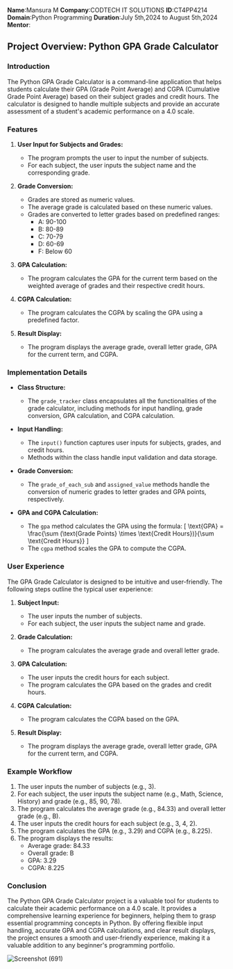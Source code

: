 **Name**:Mansura M
**Company**:CODTECH IT SOLUTIONS
**ID**:CT4PP4214
**Domain**:Python Programming
**Duration**:July 5th,2024 to August 5th,2024
**Mentor**:

## Project Overview: Python GPA Grade Calculator

### Introduction
The Python GPA Grade Calculator is a command-line application that helps students calculate their GPA (Grade Point Average) and CGPA (Cumulative Grade Point Average) based on their subject grades and credit hours. The calculator is designed to handle multiple subjects and provide an accurate assessment of a student's academic performance on a 4.0 scale.

### Features
1. **User Input for Subjects and Grades:**
   - The program prompts the user to input the number of subjects.
   - For each subject, the user inputs the subject name and the corresponding grade.

2. **Grade Conversion:**
   - Grades are stored as numeric values.
   - The average grade is calculated based on these numeric values.
   - Grades are converted to letter grades based on predefined ranges:
     - A: 90-100
     - B: 80-89
     - C: 70-79
     - D: 60-69
     - F: Below 60

3. **GPA Calculation:**
   - The program calculates the GPA for the current term based on the weighted average of grades and their respective credit hours.

4. **CGPA Calculation:**
   - The program calculates the CGPA by scaling the GPA using a predefined factor.

5. **Result Display:**
   - The program displays the average grade, overall letter grade, GPA for the current term, and CGPA.

### Implementation Details
- **Class Structure:**
  - The `grade_tracker` class encapsulates all the functionalities of the grade calculator, including methods for input handling, grade conversion, GPA calculation, and CGPA calculation.

- **Input Handling:**
  - The `input()` function captures user inputs for subjects, grades, and credit hours.
  - Methods within the class handle input validation and data storage.

- **Grade Conversion:**
  - The `grade_of_each_sub` and `assigned_value` methods handle the conversion of numeric grades to letter grades and GPA points, respectively.

- **GPA and CGPA Calculation:**
  - The `gpa` method calculates the GPA using the formula:
    \[
    \text{GPA} = \frac{\sum (\text{Grade Points} \times \text{Credit Hours})}{\sum \text{Credit Hours}}
    \]
  - The `cgpa` method scales the GPA to compute the CGPA.



### User Experience
The GPA Grade Calculator is designed to be intuitive and user-friendly. The following steps outline the typical user experience:

1. **Subject Input:**
   - The user inputs the number of subjects.
   - For each subject, the user inputs the subject name and grade.

2. **Grade Calculation:**
   - The program calculates the average grade and overall letter grade.

3. **GPA Calculation:**
   - The user inputs the credit hours for each subject.
   - The program calculates the GPA based on the grades and credit hours.

4. **CGPA Calculation:**
   - The program calculates the CGPA based on the GPA.

5. **Result Display:**
   - The program displays the average grade, overall letter grade, GPA for the current term, and CGPA.

### Example Workflow
1. The user inputs the number of subjects (e.g., 3).
2. For each subject, the user inputs the subject name (e.g., Math, Science, History) and grade (e.g., 85, 90, 78).
3. The program calculates the average grade (e.g., 84.33) and overall letter grade (e.g., B).
4. The user inputs the credit hours for each subject (e.g., 3, 4, 2).
5. The program calculates the GPA (e.g., 3.29) and CGPA (e.g., 8.225).
6. The program displays the results:
   - Average grade: 84.33
   - Overall grade: B
   - GPA: 3.29
   - CGPA: 8.225

### Conclusion
The Python GPA Grade Calculator project is a valuable tool for students to calculate their academic performance on a 4.0 scale. It provides a comprehensive learning experience for beginners, helping them to grasp essential programming concepts in Python. By offering flexible input handling, accurate GPA and CGPA calculations, and clear result displays, the project ensures a smooth and user-friendly experience, making it a valuable addition to any beginner's programming portfolio.

![Screenshot (691)](https://github.com/user-attachments/assets/622a401b-6ab1-4dab-9590-f4b3af9d8109)

